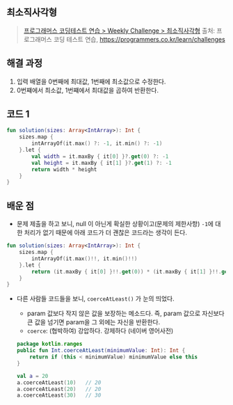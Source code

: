 ## 최소직사각형

> [프로그래머스 코딩테스트 연습 > Weekly Challenge > 최소직사각형](https://programmers.co.kr/learn/courses/30/lessons/86491)
> 출처: 프로그래머스 코딩 테스트 연습, https://programmers.co.kr/learn/challenges

## 해결 과정

1. 입력 배열을 0번째에 최대값, 1번째에 최소값으로 수정한다.
2. 0번쨰에서 최소값, 1번쨰에서 최대값을 곱하여 반환한다.

## 코드 1

```kotlin
fun solution(sizes: Array<IntArray>): Int {
    sizes.map {
        intArrayOf(it.max() ?: -1, it.min() ?: -1)
    }.let {
        val width = it.maxBy { it[0] }?.get(0) ?: -1
        val height = it.maxBy { it[1] }?.get(1) ?: -1
        return width * height
    }
}
```

## 배운 점

- 문제 제출을 하고 보니, null 이 아닌게 확실한 상황이고(문제의 제한사항) `-1`에 대한 처리가 없기 때문에 아래 코드가 더 괜찮은 코드라는 생각이 든다.

```kotlin
fun solution(sizes: Array<IntArray>): Int {
    sizes.map {
        intArrayOf(it.max()!!, it.min()!!)
    }.let {
        return (it.maxBy { it[0] }!!.get(0)) * (it.maxBy { it[1] }!!.get(1))
    }
}
```

- 다른 사람들 코드들을 보니, `coerceAtLeast()` 가 눈의 띄었다.

  - param 값보다 작지 않은 값을 보장하는 메소드다. 즉, param 값으로 자신보다 큰 값을 넘기면 param을 그 외에는 자신을 반환한다.
  - `coerce`: (협박하여) 강압하다. 강제하다 (네이버 영어사전)

  ```kotlin
  package kotlin.ranges
  public fun Int.coerceAtLeast(minimumValue: Int): Int {
      return if (this < minimumValue) minimumValue else this
  }
  ```

  ```kotlin
  val a = 20
  a.coerceAtLeast(10)   // 20
  a.coerceAtLeast(20)   // 20
  a.coerceAtLeast(30)   // 30
  ```
